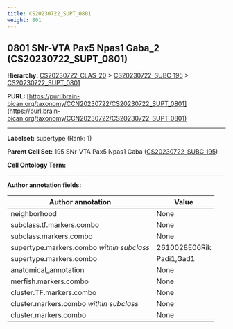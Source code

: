 ```yaml
---
title: CS20230722_SUPT_0801
weight: 801
---
```

## 0801 SNr-VTA Pax5 Npas1 Gaba_2 (CS20230722_SUPT_0801)
<b>Hierarchy: </b>
[CS20230722_CLAS_20](../CS20230722_CLAS_20) >
[CS20230722_SUBC_195](../CS20230722_SUBC_195) >
[CS20230722_SUPT_0801](../CS20230722_SUPT_0801)

**PURL:** [https://purl.brain-bican.org/taxonomy/CCN20230722/CS20230722_SUPT_0801](https://purl.brain-bican.org/taxonomy/CCN20230722/CS20230722_SUPT_0801)

---


**Labelset:** supertype (Rank: 1)

**Parent Cell Set:** 195 SNr-VTA Pax5 Npas1 Gaba ([CS20230722_SUBC_195](../CS20230722_SUBC_195))



**Cell Ontology Term:** 

[MARKER GENES.]: #


---

[TRANSFERRED ANNOTATIONS.]: #


[AUTHOR ANNOTATION FIELDS.]: #


**Author annotation fields:**

| Author annotation | Value |
|-------------------|-------|
|neighborhood|None|
|subclass.tf.markers.combo|None|
|subclass.markers.combo|None|
|supertype.markers.combo _within subclass_|2610028E06Rik|
|supertype.markers.combo|Padi1,Gad1|
|anatomical_annotation|None|
|merfish.markers.combo|None|
|cluster.TF.markers.combo|None|
|cluster.markers.combo _within subclass_|None|
|cluster.markers.combo|None|
